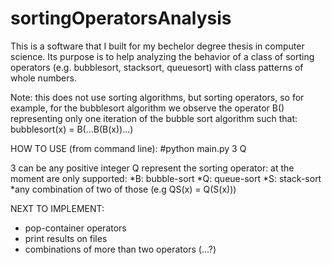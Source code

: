 # sortingOperatorsAnalysis
This is a software that I built for my bechelor degree thesis in computer science.
Its purpose is to help analyzing the behavior of a class of sorting operators 
  (e.g. bubblesort, stacksort, queuesort) with class patterns of whole numbers.

Note: this does not use sorting algorithms, but sorting operators, so for example,
  for the bubblesort algorithm we observe the operator B() representing only one
  iteration of the bubble sort algorithm such that:
  bubblesort(x) = B(...B(B(x))...)

HOW TO USE (from command line):
  #python main.py 3 Q

  3 can be any positive integer
  Q represent the sorting operator:
    at the moment are only supported:
      *B: bubble-sort
      *Q: queue-sort
      *S: stack-sort
      *any combination of two of those (e.g QS(x) = Q(S(x)))

NEXT TO IMPLEMENT:
  * pop-container operators
  * print results on files 
  * combinations of more than two operators (...?)
  
